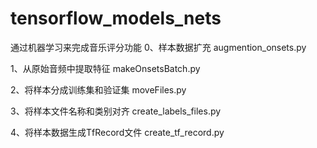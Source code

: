 # tensorflow_models_nets

通过机器学习来完成音乐评分功能
0、样本数据扩充
augmention_onsets.py

1、从原始音频中提取特征
makeOnsetsBatch.py

2、将样本分成训练集和验证集
moveFiles.py

3、将样本文件名称和类别对齐
create_labels_files.py

4、将样本数据生成TfRecord文件
create_tf_record.py